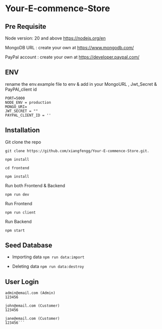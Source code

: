﻿# Your-E-commence-Store

 ## Pre Requisite
 
   Node version: 20 and above  https://nodejs.org/en
   
   MongoDB URL : create your own at https://www.mongodb.com/
   
   PayPal account : create your own at https://developer.paypal.com/ 
   
##  ENV   
rename the env.example file to env & add in your MongoURL , Jwt_Secret & PayPAl_client id 
```
PORT=5000
NODE_ENV = production
MONGO_URI=
JWT_SECRET = ""
PAYPAL_CLIENT_ID = ''
```

## Installation  

Git clone the repo 
```
git clone https://github.com/xiangfengg/Your-E-commence-Store.git.

npm install
 
cd frontend

npm install
```
Run both Frontend & Backend 
```
npm run dev
```

Run Frontend 
```
npm run client 
```
Run Backend 
```
npm start
```


## Seed Database 
+ Importing data 
```npm run data:import```
- Deleting data
```npm run data:destroy```

## User Login 
```
admin@email.com (Admin)
123456

john@email.com (Customer)
123456

jane@email.com (Customer)
123456```
